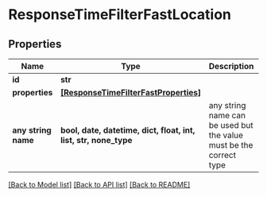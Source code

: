 # ResponseTimeFilterFastLocation


## Properties
Name | Type | Description | Notes
------------ | ------------- | ------------- | -------------
**id** | **str** |  | 
**properties** | [**[ResponseTimeFilterFastProperties]**](ResponseTimeFilterFastProperties.md) |  | 
**any string name** | **bool, date, datetime, dict, float, int, list, str, none_type** | any string name can be used but the value must be the correct type | [optional]

[[Back to Model list]](../README.md#documentation-for-models) [[Back to API list]](../README.md#documentation-for-api-endpoints) [[Back to README]](../README.md)


